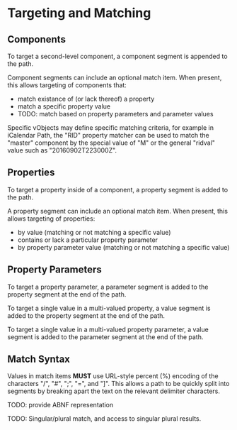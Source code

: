 # Targeting and Matching

## Components

To target a second-level component, a component segment is appended to
the path.

Component segments can include an optional match item.  When present,
this allows targeting of components that:

* match existance of (or lack thereof) a property
* match a specific property value
* TODO: match based on property parameters and parameter values

Specific vObjects may define specific matching criteria, for example
in iCalendar Path, the "RID" property matcher can be used to match the
"master" component by the special value of "M" or the general "ridval"
value such as "20160902T223000Z".


## Properties

To target a property inside of a component, a property segment is added
to the path.

A property segment can include an optional match item. When present,
this allows targeting of properties:

* by value (matching or not matching a specific value)
* contains or lack a particular property parameter
* by property parameter value (matching or not matching a specific value)


## Property Parameters

To target a property parameter, a parameter segment is added to the
property segment at the end of the path.

To target a single value in a multi-valued property, a value segment
is added to the property segment at the end of the path.

To target a single value in a multi-valued property parameter, a value
segment is added to the parameter segment at the end of the path.


## Match Syntax

Values in match items **MUST** use URL-style percent (%) encoding of the
characters "/", "#", ";", "=", and "]".  This allows a path to be
quickly split into segments by breaking apart the text on the relevant
delimiter characters.

TODO: provide ABNF representation

TODO: Singular/plural match, and access to singular plural results.


